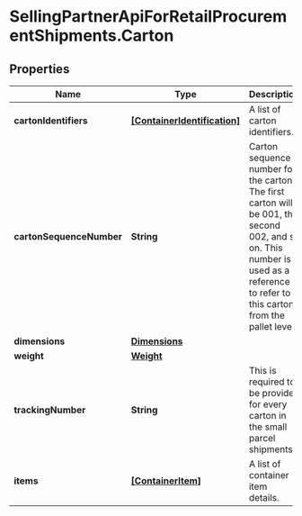 # SellingPartnerApiForRetailProcurementShipments.Carton

## Properties
Name | Type | Description | Notes
------------ | ------------- | ------------- | -------------
**cartonIdentifiers** | [**[ContainerIdentification]**](ContainerIdentification.md) | A list of carton identifiers. | [optional] 
**cartonSequenceNumber** | **String** | Carton sequence number for the carton. The first carton will be 001, the second 002, and so on. This number is used as a reference to refer to this carton from the pallet level. | 
**dimensions** | [**Dimensions**](Dimensions.md) |  | [optional] 
**weight** | [**Weight**](Weight.md) |  | [optional] 
**trackingNumber** | **String** | This is required to be provided for every carton in the small parcel shipments. | [optional] 
**items** | [**[ContainerItem]**](ContainerItem.md) | A list of container item details. | 


